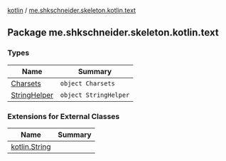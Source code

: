 [kotlin](../index.md) / [me.shkschneider.skeleton.kotlin.text](./index.md)

## Package me.shkschneider.skeleton.kotlin.text

### Types

| Name | Summary |
|---|---|
| [Charsets](-charsets/index.md) | `object Charsets` |
| [StringHelper](-string-helper/index.md) | `object StringHelper` |

### Extensions for External Classes

| Name | Summary |
|---|---|
| [kotlin.String](kotlin.-string/index.md) |  |
